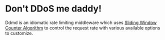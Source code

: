 # Don't DDoS me daddy!

Ddmd is an idiomatic rate limiting middleware which uses [Sliding Window Counter Algorithm](https://medium.com/@avocadi/rate-limiter-sliding-window-counter-7ec08dbe21d6) to control the request rate with various available options to customize.
